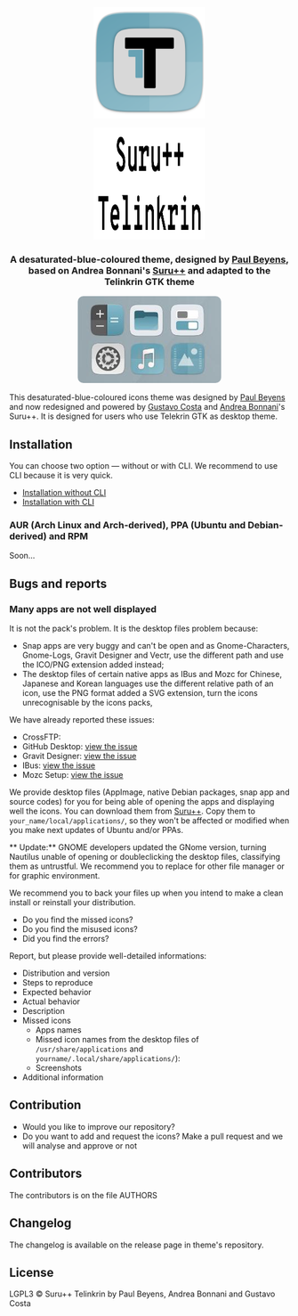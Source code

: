 <p align="center"> 
  <img src="Title.svg" alt="Title" height="200px" width="200px"> <br/>
</p>

<p align="center">
  <img src="Logo-Title.svg" alt="Title" height="200px" width="200px">
</p>

<h3 align="center">A desaturated-blue-coloured theme, designed by <a href="http://opendesktop.org/member/455718">Paul Beyens</a>, based on Andrea Bonnani's <a href="https://github.com/Magog64/SURU-PLUS">Suru++</a> and adapted to the Telinkrin GTK theme</h3>

<p align="center"> 
  <img src="screenshot.jpg" alt="SCreenshot" style="border-radius: 10px"> <br/>
</p>

This desaturated-blue-coloured icons theme was designed by <a href="http://opendesktop.org/member/455718">Paul Beyens</a> and now redesigned and powered by [Gustavo Costa](https://github.com/gusbemacbe) and [Andrea Bonnani](https://github.com/Magog64)'s Suru++. It is designed for users who use Telekrin GTK as desktop theme. 

## Installation

You can choose two option — without or with CLI. We recommend to use CLI because it is very quick.  

* [Installation without CLI](instructions_without_cli.md)
* [Installation with CLI](instructions_with_cli.md)

### **AUR (Arch Linux and Arch-derived), PPA (Ubuntu and Debian-derived) and RPM**

Soon...

## Bugs and reports

### Many apps are not well displayed

It is not the pack's problem. It is the desktop files problem because:
* Snap apps are very buggy and can't be open and as Gnome-Characters, Gnome-Logs, Gravit Designer and Vectr, use the different path and use the ICO/PNG extension added instead;
* The desktop files of certain native apps as IBus and Mozc for Chinese, Japanese and Korean languages use the different relative path of an icon, use the PNG format added a SVG extension, turn the icons unrecognisable by the icons packs,

We have already reported these issues:
* CrossFTP: 
* GitHub Desktop: [view the issue](https://github.com/shiftkey/desktop/issues/42#issuecomment-387865477)
* Gravit Designer: [view the issue](https://discuss.gravit.io/t/linux-package-feature-requests/294/20)
* IBus: [view the issue](https://github.com/phuang/ibus-pinyin/issues/13)
* Mozc Setup: [view the issue](https://github.com/google/mozc/issues/440)

We provide desktop files (AppImage, native Debian packages, snap app and source codes) for you for being able of opening the apps and displaying well the icons. You can download them from  <a href="https://github.com/Magog64/SURU-PLUS/tree/master/desktop">Suru++</a>. Copy them to `your_name/local/applications/`, so they won't be affected or modified when you make next updates of Ubuntu and/or PPAs.

** Update:** GNOME developers updated the GNome version, turning Nautilus unable of opening or doubleclicking the desktop files, classifying them as untrustful. We recommend you to replace for other file manager or for graphic environment.

We recommend you to back your files up when you intend to make a clean install or reinstall your distribution.

* Do you find the missed icons?
* Do you find the misused icons?
* Did you find the errors?

Report, but please provide well-detailed informations:

* Distribution and version
* Steps to reproduce
* Expected behavior
* Actual behavior
* Description
* Missed icons
  * Apps names
  * Missed icon names from the desktop files of `/usr/share/applications` and `yourname/.local/share/applications/`):
  * Screenshots
* Additional information

## Contribution

* Would you like to improve our repository?
* Do you want to add and request the icons? Make a pull request and we will analyse and approve or not

## Contributors

The contributors is on the file AUTHORS

## Changelog

The changelog is available on the release page in theme's repository.

## License

LGPL3 © Suru++ Telinkrin by Paul Beyens, Andrea Bonnani and Gustavo Costa
